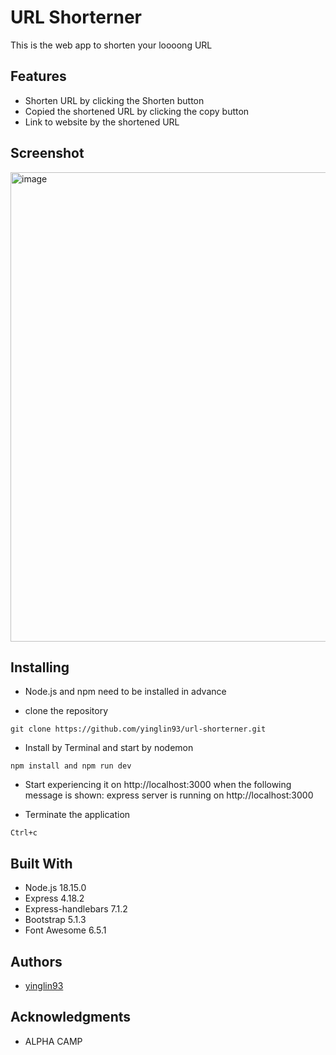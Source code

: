 # URL Shorterner

This is the web app to shorten your loooong URL

## Features

* Shorten URL by clicking the Shorten button
* Copied the shortened URL by clicking the copy button
* Link to website by the shortened URL 

## Screenshot

<img width="751" alt="image" src="https://github.com/yinglin93/url-shorterner/assets/152006237/6fcfc574-a831-4f66-ac95-e7cac040bf1f">

## Installing

* Node.js and npm need to be installed in advance

* clone the repository
```
git clone https://github.com/yinglin93/url-shorterner.git
```

* Install by Terminal and start by nodemon
```
npm install and npm run dev
```

* Start experiencing it on http://localhost:3000 when the following message is shown: express server is running on http://localhost:3000

* Terminate the application
```
Ctrl+c
```

## Built With

* Node.js 18.15.0
* Express 4.18.2
* Express-handlebars 7.1.2
* Bootstrap 5.1.3
* Font Awesome 6.5.1

## Authors

* [yinglin93](https://github.com/yinglin93)

## Acknowledgments

* ALPHA CAMP
